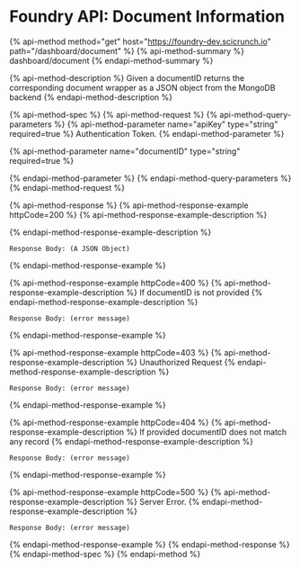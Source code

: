 # Foundry API: Document Information

{% api-method method="get" host="https://foundry-dev.scicrunch.io" path="/dashboard/document" %}
{% api-method-summary %}
dashboard/document
{% endapi-method-summary %}

{% api-method-description %}
Given a documentID returns the corresponding document wrapper as a JSON object from the MongoDB backend
{% endapi-method-description %}

{% api-method-spec %}
{% api-method-request %}
{% api-method-query-parameters %}
{% api-method-parameter name="apiKey" type="string" required=true %}
Authentication Token.
{% endapi-method-parameter %}

{% api-method-parameter name="documentID" type="string" required=true %}

{% endapi-method-parameter %}
{% endapi-method-query-parameters %}
{% endapi-method-request %}

{% api-method-response %}
{% api-method-response-example httpCode=200 %}
{% api-method-response-example-description %}

{% endapi-method-response-example-description %}

```
Response Body: (A JSON Object)
```
{% endapi-method-response-example %}

{% api-method-response-example httpCode=400 %}
{% api-method-response-example-description %}
If documentID is not provided
{% endapi-method-response-example-description %}

```
Response Body: (error message)
```
{% endapi-method-response-example %}

{% api-method-response-example httpCode=403 %}
{% api-method-response-example-description %}
Unauthorized Request
{% endapi-method-response-example-description %}

```
Response Body: (error message)
```
{% endapi-method-response-example %}

{% api-method-response-example httpCode=404 %}
{% api-method-response-example-description %}
If provided documentID does not match any record
{% endapi-method-response-example-description %}

```
Response Body: (error message)
```
{% endapi-method-response-example %}

{% api-method-response-example httpCode=500 %}
{% api-method-response-example-description %}
Server Error.
{% endapi-method-response-example-description %}

```
Response Body: (error message)
```
{% endapi-method-response-example %}
{% endapi-method-response %}
{% endapi-method-spec %}
{% endapi-method %}



